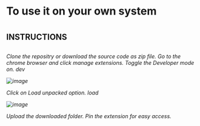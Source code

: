 <h1>To use it on your own system<h1>

<h2>INSTRUCTIONS<h2>
<h6>
Clone the repositry or download the source code as zip file.
Go to the chrome browser and click manage extensions.
Toggle the Developer mode on. dev

![image](https://user-images.githubusercontent.com/77312640/147376948-25537440-a831-4dce-a604-ec445212d86d.PNG)

Click on Load unpacked option.
load

![image](https://user-images.githubusercontent.com/77312640/147376977-72cfa4d8-98f2-4d52-93f0-e2cacf0bc532.PNG)


Upload the downloaded folder. Pin the extension for easy access.<h6>
